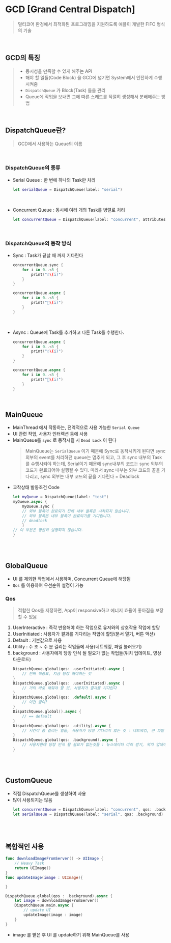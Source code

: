 # GCD [Grand Central Dispatch]
> 멀티코어 환경에서 최적화된 프로그래밍을 지원하도록 애플이 개발한 FIFO 형식의 기술

<br>

## GCD의 특징
> - 동시성을 만족할 수 있게 해주는 API
> - 해야 할 일들(Code Block) 을 GCD에 넘기면 System에서 안전하게 수행시켜줌
> - `DispatchQueue` 가 Block(Task) 들을 관리
> - Queue에 작업을 보내면 그에 따른 스레드를 적절히 생성해서 분배해주는 방법

<br>

## DispatchQueue란?
> GCD에서 사용하는 Queue의 이름

<br>

### DispatchQueue의 종류
- Serial Queue : 한 번에 하나의 Task만 처리
    ```swift
    let serialQueue = DispatchQueue(label: "serial")
    ```
    <br>

- Concurrent Queue : 동시에 여러 개의 Task를 병렬로 처리
    ```swift
    let concurrentQueue = DispatchQueue(label: "concurrent", attributes: .concurrent)
    ```
<br>

### DispatchQueue의 동작 방식
- Sync : Task가 끝날 때 까지 기다린다

    ```swift
    concurrentQueue.sync {
        for i in 0..<5 {
            print("☃️\(i)")
        }
    }

    concurrentQueue.async {
        for i in 0..<5 {
            print("🍡\(i)") 
        }
    }
    ```
    <br>

- Async : Queue에 Task를 추가하고 다른 Task를 수행한다.
    ```swift
    concurrentQueue.async {
        for i in 0..<5 {
            print("☃️\(i)")
        }
    }

    concurrentQueue.async {
        for i in 0..<5 {
            print("🍡\(i)")
        }
    }
    ```
<br>

## MainQueue
- MainThread 에서 작동하는, 전역적으로 사용 가능한 `Serial Queue`
- UI 관련 작업, 사용자 인터렉션 등에 사용
- MainQueue를 `sync` 로 동작시킬 시 `Dead Lock` 이 된다
  > MainQueue는 `SerialQueue` 이기 때문에 Sync로 동작시키게 된다면 sync 외부의 event를 처리하던 queue는 멈추게 되고, 그 후 sync 내부의 Task를 수행시켜야 하는데, Serial이기 때문에 sync내부의 코드는 sync 외부의 코드가 완료되어야 실행될 수 있다. 따라서 sync 내부는 외부 코드의 끝을 기다리고, sync 외부는 내부 코드의 끝을 기다린다 = Deadlock
-  교착상태 발동조건 Code
    ```swift
    let myQueue = DispatchQueue(label: "test")
    myQueue.async {
        myQueue.sync {
        // 외부 블록이 완료되기 전에 내부 블록은 시작되지 않습니다.
        // 외부 블록은 내부 블록이 완료되기를 기다립니다.
        // deadlock
        }
    // 이 부분은 영원히 실행되지 않습니다.
    }
    ```

<br><br>


## GlobalQueue 
- UI 를 제외한 작업에서 사용하며, Concurrent Queue에 해당됨
- `Qos` 를 이용하여 우선순위 설정이 가능

### Qos
> 적합한 Qos를 지정하면, App이 responsive하고 에너지 효율이 좋아짐을 보장할 수 있음


1. UserInteractive : 즉각 반응해야 하는 작업으로 유저와의 상호작용 작업에 할당
2. UserInitiated : 사용자가 결과를 기다리는 작업에 할당(문서 열기, 버튼 액션)
3. Default : 기본값으로 사용
4. Utility : 수 초 ~ 수 분 걸리는 작업들에 사용(네트워킹, 파일 불러오기)
5. background : 사용자에게 당장 인식 될 필요가 없는 작업들(위치 업데이트, 영상 다운로드)
    ```swift
    DispatchQueue.global(qos: .userInitiated).async {
        // 진짜 핵중요, 지금 당장 해야하는 것
    }
    DispatchQueue.global(qos: .userInitiated).async {
        // 거의 바로 해줘야 할 것, 사용자가 결과를 기다린다
    }
    DispatchQueue.global(qos: .default).async {
        // 이건 굳이?
    }
    DispatchQueue.global().async {
        // == default
    }
    DispatchQueue.global(qos: .utility).async {
        // 시간이 좀 걸리는 일들, 사용자가 당장 기다리지 않는 것 : 네트워킹, 큰 파일 불러오기
    }
    DispatchQueue.global(qos: .background).async {
        // 사용자한테 당장 인식 될 필요가 없는것들 : 뉴스데이터 미리 받기, 위치 업데이트, 영상 다운로드
    }
    ```
<br><br>

## CustomQueue
- 직접 DispatchQueue를 생성하여 사용
- 많이 사용되지는 않음
    ```swift
    let concurrentQueue = DispatchQueue(label: "concurrent", qos: .background, attributes: .concurrent)
    let serialQueue = DispatchQueue(label: "serial", qos: .background)
    ```
<br><br>

## 복합적인 사용

```swift
func downloadImageFromServer() -> UIImage {
    // Heavy Task
    return UIImage()
}
func updateImage(image : UIImage){

}

DispatchQueue.global(qos : .background).async {
    let image = downloadImageFromServer()
    DispatchQueue.main.async {
        // update UI
        updateImage(image : image)
    }
}
```

- image 를 받은 후 UI 를 update하기 위해 MainQueue를 사용

